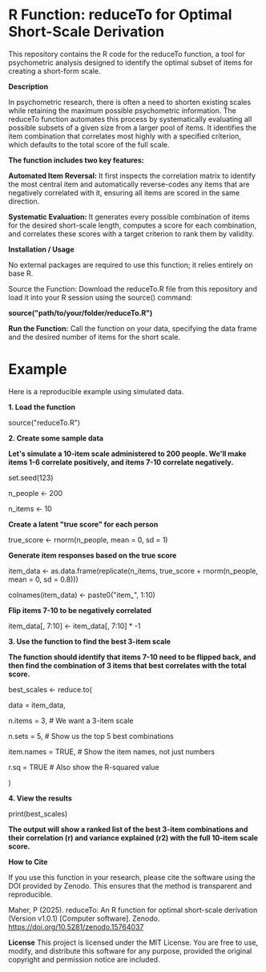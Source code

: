# **R Function: reduceTo for Optimal Short-Scale Derivation**

This repository contains the R code for the reduceTo function, a tool for psychometric analysis designed to identify the optimal subset of items for creating a short-form scale.

**Description**

In psychometric research, there is often a need to shorten existing scales while retaining the maximum possible psychometric information. The reduceTo function automates this process by systematically evaluating all possible subsets of a given size from a larger pool of items. It identifies the item combination that correlates most highly with a specified criterion, which defaults to the total score of the full scale.

**The function includes two key features:**

**Automated Item Reversal:** It first inspects the correlation matrix to identify the most central item and automatically reverse-codes any items that are negatively correlated with it, ensuring all items are scored in the same direction.

**Systematic Evaluation:** It generates every possible combination of items for the desired short-scale length, computes a score for each combination, and correlates these scores with a target criterion to rank them by validity.

**Installation / Usage**

No external packages are required to use this function; it relies entirely on base R.

Source the Function: Download the reduceTo.R file from this repository and load it into your R session using the source() command:

**source("path/to/your/folder/reduceTo.R")**

**Run the Function:** Call the function on your data, specifying the data frame and the desired number of items for the short scale.

# **Example**

Here is a reproducible example using simulated data.

**1. Load the function**

source("reduceTo.R")

**2. Create some sample data**

**Let's simulate a 10-item scale administered to 200 people. We'll make items 1-6 correlate positively, and items 7-10 correlate negatively.**

set.seed(123)

n_people <- 200

n_items <- 10

**Create a latent "true score" for each person**

true_score <- rnorm(n_people, mean = 0, sd = 1)

**Generate item responses based on the true score**

item_data <- as.data.frame(replicate(n_items, true_score + rnorm(n_people, mean = 0, sd = 0.8)))

colnames(item_data) <- paste0("item_", 1:10)

**Flip items 7-10 to be negatively correlated**

item_data[, 7:10] <- item_data[, 7:10] * -1

**3. Use the function to find the best 3-item scale**

**The function should identify that items 7-10 need to be flipped back, and then find the combination of 3 items that best correlates with the total score.**

best_scales <- reduce.to(

  data = item_data,
  
  n.items = 3,       # We want a 3-item scale
  
  n.sets = 5,        # Show us the top 5 best combinations
  
  item.names = TRUE, # Show the item names, not just numbers
  
  r.sq = TRUE        # Also show the R-squared value
  
)

**4. View the results**

print(best_scales)

**The output will show a ranked list of the best 3-item combinations and their correlation (r) and variance explained (r2) with the full 10-item scale score.**

**How to Cite**

If you use this function in your research, please cite the software using the DOI provided by Zenodo. This ensures that the method is transparent and reproducible.

Maher, P (2025). reduceTo: An R function for optimal short-scale derivation (Version v1.0.1) [Computer software]. Zenodo. https://doi.org/10.5281/zenodo.15764037

**License**
This project is licensed under the MIT License. You are free to use, modify, and distribute this software for any purpose, provided the original copyright and permission notice are included.
